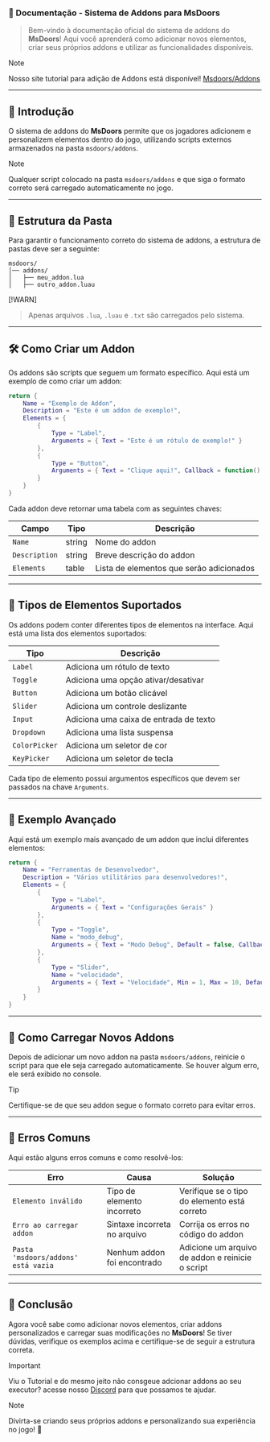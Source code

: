 ### 📖 Documentação - Sistema de Addons para MsDoors
> Bem-vindo à documentação oficial do sistema de addons do **MsDoors**! Aqui você aprenderá como adicionar novos elementos, criar seus próprios addons e utilizar as funcionalidades disponíveis.

> [!NOTE]
> Nosso site tutorial para adição de Addons está disponível!
> [Msdoors/Addons](https://msdoors-gg.vercel.app/Addons)
---

## 🚀 Introdução
O sistema de addons do **MsDoors** permite que os jogadores adicionem e personalizem elementos dentro do jogo, utilizando scripts externos armazenados na pasta `msdoors/addons`.

> [!NOTE]
> Qualquer script colocado na pasta `msdoors/addons` e que siga o formato correto será carregado automaticamente no jogo.

---

## 📂 Estrutura da Pasta

Para garantir o funcionamento correto do sistema de addons, a estrutura de pastas deve ser a seguinte:

```
msdoors/
│── addons/
│   ├── meu_addon.lua
│   ├── outro_addon.luau
```

[!WARN]
> Apenas arquivos `.lua`, `.luau` e `.txt` são carregados pelo sistema.

---

## 🛠️ Como Criar um Addon

Os addons são scripts que seguem um formato específico. Aqui está um exemplo de como criar um addon:

```lua
return {
    Name = "Exemplo de Addon",
    Description = "Este é um addon de exemplo!",
    Elements = {
        {
            Type = "Label",
            Arguments = { Text = "Este é um rótulo de exemplo!" }
        },
        {
            Type = "Button",
            Arguments = { Text = "Clique aqui!", Callback = function() print("Botão pressionado!") end }
        }
    }
}
```

Cada addon deve retornar uma tabela com as seguintes chaves:

| Campo       | Tipo    | Descrição |
|------------|--------|------------|
| `Name`      | string | Nome do addon |
| `Description` | string | Breve descrição do addon |
| `Elements`  | table  | Lista de elementos que serão adicionados |

---

## 🔹 Tipos de Elementos Suportados

Os addons podem conter diferentes tipos de elementos na interface. Aqui está uma lista dos elementos suportados:

| Tipo         | Descrição |
|--------------|------------|
| `Label`      | Adiciona um rótulo de texto |
| `Toggle`     | Adiciona uma opção ativar/desativar |
| `Button`     | Adiciona um botão clicável |
| `Slider`     | Adiciona um controle deslizante |
| `Input`      | Adiciona uma caixa de entrada de texto |
| `Dropdown`   | Adiciona uma lista suspensa |
| `ColorPicker`| Adiciona um seletor de cor |
| `KeyPicker`  | Adiciona um seletor de tecla |

Cada tipo de elemento possui argumentos específicos que devem ser passados na chave `Arguments`.

---

## 🎨 Exemplo Avançado

Aqui está um exemplo mais avançado de um addon que inclui diferentes elementos:

```lua
return {
    Name = "Ferramentas de Desenvolvedor",
    Description = "Vários utilitários para desenvolvedores!",
    Elements = {
        {
            Type = "Label",
            Arguments = { Text = "Configurações Gerais" }
        },
        {
            Type = "Toggle",
            Name = "modo_debug",
            Arguments = { Text = "Modo Debug", Default = false, Callback = function(state) print("Debug: ", state) end }
        },
        {
            Type = "Slider",
            Name = "velocidade",
            Arguments = { Text = "Velocidade", Min = 1, Max = 10, Default = 5, Callback = function(value) print("Velocidade ajustada para: ", value) end }
        }
    }
}
```

---

## 🔄 Como Carregar Novos Addons

Depois de adicionar um novo addon na pasta `msdoors/addons`, reinicie o script para que ele seja carregado automaticamente. Se houver algum erro, ele será exibido no console.

> [!TIP]
> Certifique-se de que seu addon segue o formato correto para evitar erros.

---

## 🛑 Erros Comuns

Aqui estão alguns erros comuns e como resolvê-los:

| Erro | Causa | Solução |
|------|-------|---------|
| `Elemento inválido` | Tipo de elemento incorreto | Verifique se o tipo do elemento está correto |
| `Erro ao carregar addon` | Sintaxe incorreta no arquivo | Corrija os erros no código do addon |
| `Pasta 'msdoors/addons' está vazia` | Nenhum addon foi encontrado | Adicione um arquivo de addon e reinicie o script |

---

## 🎯 Conclusão

Agora você sabe como adicionar novos elementos, criar addons personalizados e carregar suas modificações no **MsDoors**! Se tiver dúvidas, verifique os exemplos acima e certifique-se de seguir a estrutura correta.

> [!IMPORTANT]
> Viu o Tutorial e do mesmo jeito não consgeue adcionar addons ao seu executor? acesse nosso [Discord](https://dsc.gg/Msdoors-gg) para que possamos te ajudar.


> [!NOTE]
> Divirta-se criando seus próprios addons e personalizando sua experiência no jogo! 🚀
